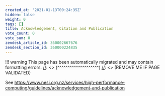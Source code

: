 ```yaml
---
created_at: '2021-01-13T00:24:35Z'
hidden: false
weight: 0
tags: []
title: Acknowledgement, Citation and Publication
vote_count: 0
vote_sum: 0
zendesk_article_id: 360002667676
zendesk_section_id: 360000224835
---
```




[//]: <> (REMOVE ME IF PAGE VALIDATED)
[//]: <> (vvvvvvvvvvvvvvvvvvvv)
!!! warning
    This page has been automatically migrated and may contain formatting errors.
[//]: <> (^^^^^^^^^^^^^^^^^^^^)
[//]: <> (REMOVE ME IF PAGE VALIDATED)

See
<https://www.nesi.org.nz/services/high-performance-computing/guidelines/acknowledgement-and-publication>